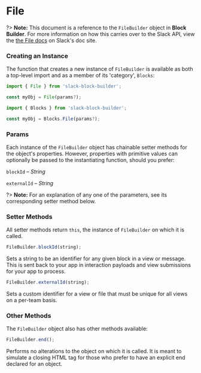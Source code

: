 # File

?> **Note:** This document is a reference to the `FileBuilder` object in **Block Builder**. For more information on how this carries over to the Slack API, view the [the File docs](https:&#x2F;&#x2F;api.slack.com&#x2F;reference&#x2F;block-kit&#x2F;blocks#file) on Slack's doc site.

### Creating an Instance 

The function that creates a new instance of `FileBuilder` is available as both a top-level import and as a member of its 'category', `Blocks`:

```javascript
import { File } from 'slack-block-builder';

const myObj = File(params?);

```

```javascript
import { Blocks } from 'slack-block-builder';

const myObj = Blocks.File(params?);
```

### Params

Each instance of the `FileBuilder` object has chainable setter methods for the object's properties. However, properties with primitive values can optionally be passed to the instantiating function, should you prefer:

`blockId` – *String*

`externalId` – *String*


?> **Note:** For an explanation of any one of the parameters, see its corresponding setter method below.

### Setter Methods

All setter methods return `this`, the instance of `FileBuilder` on which it is called.

```javascript
FileBuilder.blockId(string);
```

Sets a string to be an identifier for any given block in a view or message. This is sent back to your app in interaction payloads and view submissions for your app to process. 
```javascript
FileBuilder.externalId(string);
```

Sets a custom identifier for a view or file that must be unique for all views on a per-team basis. 

### Other Methods

The `FileBuilder` object also has other methods available:

```javascript
FileBuilder.end();
```

Performs no alterations to the object on which it is called. It is meant to simulate a closing HTML tag for those who prefer to have an explicit end declared for an object. 
